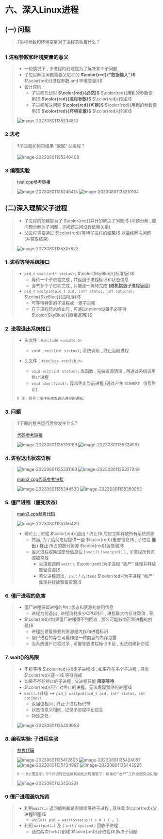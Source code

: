 # 六、深入Linux进程

## (一) 问题

>❓进程参数和环境变量对于进程意味着什么？

### 1.进程参数和环境变量的意义

>* 一般情况下 , 子进程的创建是为了解决某个子问题
>* 子进程解决问题需要父进程的 **$\color{red}{"数据输入"}$** $\color{red}{(进程参数 and 环境变量)}$
>* 设计原则 :
>   * 子进程启动时 **$\color{red}{必然}$** $\color{red}{用到的参数使用}$ **$\color{red}{进程参数}$** $\color{red}{传递}$
>   * 子进程解决问题 **$\color{red}{可能}$** $\color{red}{用到的参数使用}$ **$\color{red}{环境变量}$** $\color{red}{传递}$
>
><img src="photo/image-20230801135234810.png" alt="image-20230801135234810" />

### 2.思考

>❓子进程如何将结果 “返回” 父进程？
>
><img src="photo/image-20230801135240408.png" alt="image-20230801135240408" />

### 3.编程实验

>[test.cpp参考链接](https://github.com/WONGZEONJYU/Linux_System_Program/blob/main/5.deep_process/test.cpp)
>
><img src="photo/image-20230801135245415.png" alt="image-20230801135245415" />
>
><img src="photo/image-20230801135251104.png" alt="image-20230801135251104" />

## (二)深入理解父子进程

>* 子进程的创建是为了 $\color{red}{并行的解决子问题}$ (问题分解 , 原问题分解为子问题 , 子问题之间没有依赖关系)
>* 父进程需要通过 $\color{red}{等待子进程的结果}$ 以最终解决问题 (并获取结果)
>
><img src="photo/image-20230801135307622.png" alt="image-20230801135307622" />

### 1. 进程等待系统接口

>* `pid_t wait(int* status);` $\color{SkyBlue}{(标准版)}$
>   * 等待一个子进程完成 , 并返回子进程标识和状态信息
>   * 当有多个子进程完成 , 只能逐一等待完成 **(随机挑选子进程返回)**
>* `pid_t waitpid(pid_t pid, int* status, int options);` $\color{SkyBlue}{(进阶版)}$
>   * 可等待特定的子进程或一组子进程
>   * 在子进程还未终止时 , 可通过options设置不必等待 $\color{SkyBlue}{(直接返回)}$
>

### 2. 进程退出系统接口

>* 头文件 : `#include <unistd.h>`
>   * `void _exit(int status);` 系统调用 , 终止当前进程
>
>* 头文件：`#include <stdlib.h>`
>   * `void exit(int status);` 库函数 , 先做资源清理 , 再通过系统调用终止进程
>   * `void abort(void);` 异常终止当前进程 (通过产生 `SIGABRT ` 信号终止)
>
>
>```tex
>‼️ 注：信号：操作系统发送给进程的通知。
>```

### 3. 问题

> ❓下面的程序运行后会发生什么?
>
> [代码参考链接](https://github.com/WONGZEONJYU/Linux_System_Program/blob/main/5.deep_process/main.cpp)
>
> <img src="photo/image-20230801135319189.png" alt="image-20230801135319189" />
>
> <img src="photo/image-20230801135324997.png" alt="image-20230801135324997" />

### 4. 进程退出状态详解

><img src="photo/image-20230801135331188.png" alt="image-20230801135331188" />
>
><img src="photo/image-20230801135337249.png" alt="image-20230801135337249" />
>
>[main2.cpp代码参考链接](https://github.com/WONGZEONJYU/Linux_System_Program/blob/main/5.deep_process/main2.cpp)
>
><img src="photo/image-20230801135344530.png" alt="image-20230801135344530" />
>
><img src="photo/image-20230801135350953.png" alt="image-20230801135350953" />

### 5. 僵尸进程（僵死状态）

>[main3.cpp参考代码](https://github.com/WONGZEONJYU/Linux_System_Program/blob/main/5.deep_process/main3.cpp)
>
><img src="photo/image-20230801135356420.png" alt="image-20230801135356420" />
>
>* 理论上 , 进程 $\color{red}{退出 / 终止}$ 后应立即释放所有系统资源
>   * 然而, 为了给父进程提供一些 $\color{red}{重要信息}$ , 子进程 **退出 / 终止** 所占的部分资源 $\color{red}{会暂留}$
>   * 当父进程收集这部分信息后 ( `wait()` / `waitpid()` ) , 子进程所有资源被释放
>     * 父进程调用 `wait()`, $\color{red}{为子进程 “收尸” 处理并释放暂留资源}$
>     * 若父进程退出，`init` / `systemd` $\color{red}{为子进程 “收尸” 处理并释放暂留资源}$

### 6. 僵尸进程的危害

>* 僵尸进程保留进程的终止状态和资源的使用信息
>   * 进程为何退出 , 进程消耗多少CPU时间 , 进程最大内存驻留值 , 等
>* $\color{red}{如果僵尸进程得不到回收 , 那么可能影响正常进程的创建}$
>   * 进程创建最重要的资源是内存和进程标识
>   * 僵尸进程的存在可看作是一种类型的内存泄露
>   * 当系统僵尸进程过多 , 可能导致进程标识不足 , 无法创建新进程

### 7. wait()的局限

>* 不能等待 $\color{red}{指定子进程}$ , 如果存在多个子进程 , 只能 $\color{red}{逐一}$ 等待完成
>* 如果不存在终止的子进程 , 父进程只能 **阻塞等待** 
>* $\color{red}{只针对终止的进程，无法发现暂停的进程}$
>* `wait(…)`升级 ==> `pid_t waitpid(pid_t pid, int* status, int options)`
>   * 返回值相同 , 终止子进程标识符
>   * 状态值意义相同 , 记录子进程中止信息
>   * 特殊之处 : 
>
><img src="photo/image-20230801135403058.png" alt="image-20230801135403058" />

### 8. 编程实验: 子进程实验

>[参考代码](https://github.com/WONGZEONJYU/Linux_System_Program/blob/main/5.deep_process/skill.cpp)
>
><img src="photo/image-20230801135412605.png" alt="image-20230801135412605" />
>
><img src="photo/image-20230801135424057.png" alt="image-20230801135424057" />
>
><img src="photo/image-20230801135434997.png" alt="image-20230801135434997" />
>
><img src="photo/image-20230801135442925.png" alt="image-20230801135442925" />
>
>```tex
>‼️ ‼️ ‼️上图显示，5个孙进程已经被初始化进程接管了，后续的“收尸”工作全部交由初始化进程处理
>```
>
>![image-20230801135450331](photo/image-20230801135450331.png)

### 9.僵尸进程避坑指南

>* 利用`wait(…)` 返回值判断是否继续等待子进程 , 意味着 $\color{red}{父进程阻塞}$
>   * `while(( pid = wait(&status)) > 0 ) { … }`
>* 利用 `waitpid(…)` 及 ( `init` / `systemd` ) 回收子进程
>   * 通过两次`fork()`创建 $\color{red}{孙进程}$ 解决子问题

